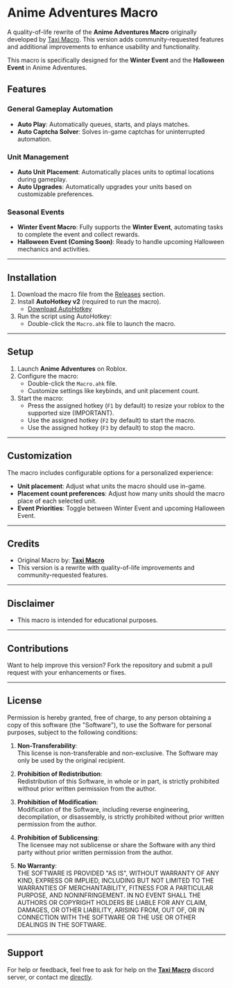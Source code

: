 # Anime Adventures Macro

A quality-of-life rewrite of the **Anime Adventures Macro** originally developed by [Taxi Macro](https://discord.gg/taximacro). This version adds community-requested features and additional improvements to enhance usability and functionality.

This macro is specifically designed for the **Winter Event** and the **Halloween Event** in Anime Adventures.

## Features

### General Gameplay Automation

- **Auto Play**: Automatically queues, starts, and plays matches.
- **Auto Captcha Solver**: Solves in-game captchas for uninterrupted automation.

### Unit Management

- **Auto Unit Placement**: Automatically places units to optimal locations during gameplay.
- **Auto Upgrades**: Automatically upgrades your units based on customizable preferences.

### Seasonal Events

- **Winter Event Macro**: Fully supports the **Winter Event**, automating tasks to complete the event and collect rewards.
- **Halloween Event (Coming Soon)**: Ready to handle upcoming Halloween mechanics and activities.

---

## Installation

1. Download the macro file from the [Releases](#) section.
2. Install **AutoHotkey v2** (required to run the macro).
   - [Download AutoHotkey](https://www.autohotkey.com/download/)
3. Run the script using AutoHotkey:
   - Double-click the `Macro.ahk` file to launch the macro.

---

## Setup

1. Launch **Anime Adventures** on Roblox.
2. Configure the macro:
   - Double-click the `Macro.ahk` file.
   - Customize settings like keybinds, and unit placement count.
3. Start the macro:
   - Press the assigned hotkey (`F1` by default) to resize your roblox to the supported size (IMPORTANT).
   - Use the assigned hotkey (`F2` by default) to start the macro.
   - Use the assigned hotkey (`F3` by default) to stop the macro.

---

## Customization

The macro includes configurable options for a personalized experience:

- **Unit placement**: Adjust what units the macro should use in-game.
- **Placement count preferences**: Adjust how many units should the macro place of each selected unit.
- **Event Priorities**: Toggle between Winter Event and upcoming Halloween Event.

---

## Credits

- Original Macro by: **[Taxi Macro](https://discord.gg/taximacro)**
- This version is a rewrite with quality-of-life improvements and community-requested features.

---

## Disclaimer

- This macro is intended for educational purposes.

---

## Contributions

Want to help improve this version? Fork the repository and submit a pull request with your enhancements or fixes.

---

## License

Permission is hereby granted, free of charge, to any person obtaining a copy of this software (the "Software"), to use the Software for personal purposes, subject to the following conditions:

1. **Non-Transferability**:  
   This license is non-transferable and non-exclusive. The Software may only be used by the original recipient.

2. **Prohibition of Redistribution**:  
   Redistribution of this Software, in whole or in part, is strictly prohibited without prior written permission from the author.

3. **Prohibition of Modification**:  
   Modification of the Software, including reverse engineering, decompilation, or disassembly, is strictly prohibited without prior written permission from the author.

4. **Prohibition of Sublicensing**:  
   The licensee may not sublicense or share the Software with any third party without prior written permission from the author.

5. **No Warranty**:  
   THE SOFTWARE IS PROVIDED "AS IS", WITHOUT WARRANTY OF ANY KIND, EXPRESS OR IMPLIED, INCLUDING BUT NOT LIMITED TO THE WARRANTIES OF MERCHANTABILITY, FITNESS FOR A PARTICULAR PURPOSE, AND NONINFRINGEMENT. IN NO EVENT SHALL THE AUTHORS OR COPYRIGHT HOLDERS BE LIABLE FOR ANY CLAIM, DAMAGES, OR OTHER LIABILITY, ARISING FROM, OUT OF, OR IN CONNECTION WITH THE SOFTWARE OR THE USE OR OTHER DEALINGS IN THE SOFTWARE.


---

## Support

For help or feedback, feel free to ask for help on the **[Taxi Macro](https://discord.gg/taximacro)** discord server, or contact me [directly](https://discordapp.com/users/459268741138612226).
